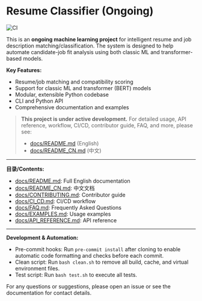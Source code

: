 # Resume Classifier (Ongoing)

![CI](https://github.com/your-username/resume-classifier/actions/workflows/ci.yml/badge.svg)

This is an **ongoing machine learning project** for intelligent resume and job description matching/classification. The system is designed to help automate candidate-job fit analysis using both classic ML and transformer-based models.

**Key Features:**
- Resume/job matching and compatibility scoring
- Support for classic ML and transformer (BERT) models
- Modular, extensible Python codebase
- CLI and Python API
- Comprehensive documentation and examples

> **This project is under active development.**
> For detailed usage, API reference, workflow, CI/CD, contributor guide, FAQ, and more, please see:
>
> - [docs/README.md](docs/README.md) (English)
> - [docs/README_CN.md](docs/README_CN.md) (中文)

---

**目录/Contents:**
- [docs/README.md](docs/README.md): Full English documentation
- [docs/README_CN.md](docs/README_CN.md): 中文文档
- [docs/CONTRIBUTING.md](docs/CONTRIBUTING.md): Contributor guide
- [docs/CI_CD.md](docs/CI_CD.md): CI/CD workflow
- [docs/FAQ.md](docs/FAQ.md): Frequently Asked Questions
- [docs/EXAMPLES.md](docs/EXAMPLES.md): Usage examples
- [docs/API_REFERENCE.md](docs/API_REFERENCE.md): API reference

---

**Development & Automation:**
- Pre-commit hooks: Run `pre-commit install` after cloning to enable automatic code formatting and checks before each commit.
- Clean script: Run `bash clean.sh` to remove all build, cache, and virtual environment files.
- Test script: Run `bash test.sh` to execute all tests.

For any questions or suggestions, please open an issue or see the documentation for contact details.
